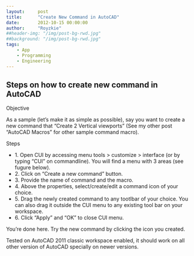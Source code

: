 ```yaml
---
layout:     post
title:      "Create New Command in AutoCAD"
date:       2012-10-15 00:00:00
author:     "Royzkie"
##header-img: "/img/post-bg-rwd.jpg"
##background: "/img/post-bg-rwd.jpg"
tags:
    - App
    - Programming
    - Engineering
---
```


<h2>Steps on how to create new command in AutoCAD</h2>

<p>Objective</p>

As a sample (let’s make it as simple as possible), say you want to create a new command that “Create 2 Vertical viewports” (See my other post “AutoCAD Macros” for other sample command macro).

<p>Steps</p>

<ul>
<li>1. Open CUI by accessing menu tools > customize > interface (or by typing “CUI” on commandline). You will find a menu with 3 areas (see fugure below).</li>
<li>2. Click on “Create a new command” button.</li>
<li>3. Provide the name of command and the macro.</li>
<li>4. Above the properties, select/create/edit a command icon of your choice.</li>
<li>5. Drag the newly created command to any tootlbar of your choice. You can also drag it outside the CUI menu to any existing tool bar on your workspace.</li>
<li>6. Click “Apply” and “OK” to close CUI menu.</li>
</ul>

<p>You’re done here. Try the new command by clicking the icon you created.</p>

<p>Tested on AutoCAD 2011 classic workspace enabled, it should work on all other version of AutoCAD specially on newer versions.</p>
